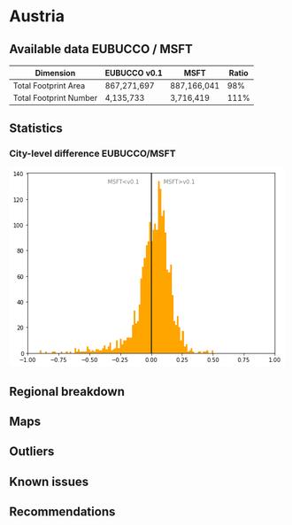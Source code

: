 
# Austria
## Available data EUBUCCO / MSFT

| Dimension    | EUBUCCO v0.1 | MSFT | Ratio |
| -------- | ------- | ------- | ------- |
|Total Footprint Area|867,271,697|887,166,041|98%|
|Total Footprint Number|4,135,733|3,716,419|111%|


## Statistics

### City-level difference EUBUCCO/MSFT 
 ![City-level difference EUBUCCO/MSFT](../imgs/city_diff/austria_city_diff.png)

## Regional breakdown
## Maps
## Outliers
## Known issues
## Recommendations
